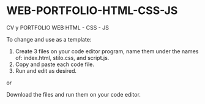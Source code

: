 # WEB-PORTFOLIO-HTML-CSS-JS
CV y PORTFOLIO WEB  HTML - CSS - JS


To change and use as a template:
1. Create 3 files on your code editor program, name them under the names of: index.html, stilo.css, and script.js.
2. Copy and paste each code file.
3. Run and edit as desired.


or 

Download the files and run them on your code editor.
